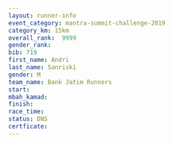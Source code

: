 ```yaml
---
layout: runner-info 
event_category: mantra-summit-challenge-2019 
category_km: 15km 
overall_rank:  9999
gender_rank: 
bib: 719
first_name: Andri
last_name: Sanriski
gender: M
team_name: Bank Jatim Runners
start: 
mbah_kamad: 
finish: 
race_time: 
status: DNS
certficate: 
---
```

